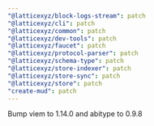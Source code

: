```yaml
---
"@latticexyz/block-logs-stream": patch
"@latticexyz/cli": patch
"@latticexyz/common": patch
"@latticexyz/dev-tools": patch
"@latticexyz/faucet": patch
"@latticexyz/protocol-parser": patch
"@latticexyz/schema-type": patch
"@latticexyz/store-indexer": patch
"@latticexyz/store-sync": patch
"@latticexyz/store": patch
"create-mud": patch
---
```


Bump viem to 1.14.0 and abitype to 0.9.8
